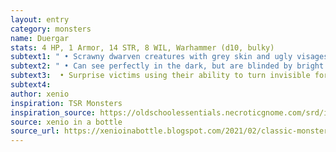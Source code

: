```yaml
---
layout: entry 
category: monsters
name: Duergar
stats: 4 HP, 1 Armor, 14 STR, 8 WIL, Warhammer (d10, bulky)
subtext1: " • Scrawny dwarven creatures with grey skin and ugly visages. Dwell in underworld strongholds and are known for their avarice."
subtext2: " • Can see perfectly in the dark, but are blinded by bright light."
subtext3:  • Surprise victims using their ability to turn invisible for a short time.
subtext4: 
author: xenio
inspiration: TSR Monsters
inspiration_source: https://oldschoolessentials.necroticgnome.com/srd/index.php/Monster_Descriptions
source: xenio in a bottle
source_url: https://xenioinabottle.blogspot.com/2021/02/classic-monsters-for-cairnito-part-1.html
---
```

